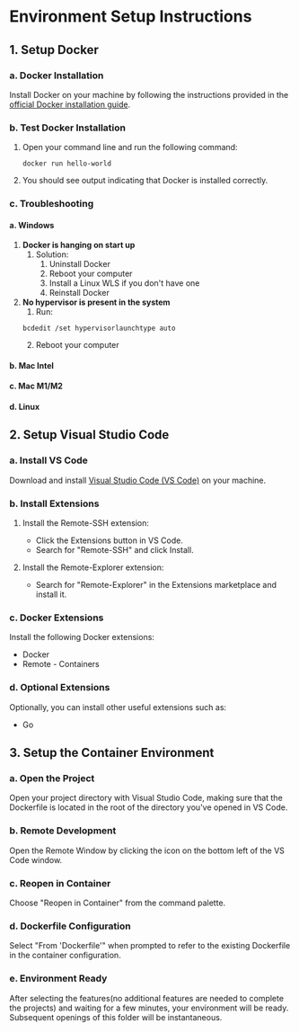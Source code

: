 # Environment Setup Instructions

## 1. Setup Docker

### a. Docker Installation
Install Docker on your machine by following the instructions provided in the [official Docker installation guide](https://docs.docker.com/get-docker/).

### b. Test Docker Installation
1. Open your command line and run the following command:
   ```
   docker run hello-world
   ```
2. You should see output indicating that Docker is installed correctly.

### c. Troubleshooting
#### a. Windows
1. **Docker is hanging on start up**
   1. Solution:
      1. Uninstall Docker
      2. Reboot your computer
      3. Install a Linux WLS if you don't have one
      4. Reinstall Docker
2. **No hypervisor is present in the system**
   1. Run:
   ```
   bcdedit /set hypervisorlaunchtype auto
   ```
   2. Reboot your computer
#### b. Mac Intel
#### c. Mac M1/M2
#### d. Linux
## 2. Setup Visual Studio Code

### a. Install VS Code
Download and install [Visual Studio Code (VS Code)](https://code.visualstudio.com/) on your machine.

### b. Install Extensions
1. Install the Remote-SSH extension:
   - Click the Extensions button in VS Code.
   - Search for "Remote-SSH" and click Install.
   
2. Install the Remote-Explorer extension:
   - Search for "Remote-Explorer" in the Extensions marketplace and install it.

### c. Docker Extensions
Install the following Docker extensions:
- Docker
- Remote - Containers

### d. Optional Extensions
Optionally, you can install other useful extensions such as:
- Go

## 3. Setup the Container Environment

### a. Open the Project
Open your project directory with Visual Studio Code, making sure that the Dockerfile is located in the root of the directory you've opened in VS Code.

### b. Remote Development
Open the Remote Window by clicking the icon on the bottom left of the VS Code window.

### c. Reopen in Container
Choose "Reopen in Container" from the command palette.

### d. Dockerfile Configuration
Select "From 'Dockerfile'" when prompted to refer to the existing Dockerfile in the container configuration.

### e. Environment Ready
After selecting the features(no additional features are needed to complete the projects) and waiting for a few minutes, your environment will be ready. Subsequent openings of this folder will be instantaneous. 